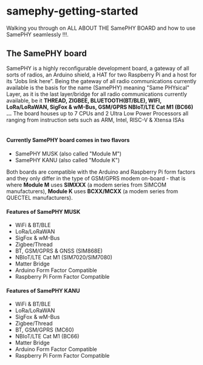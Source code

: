# samephy-getting-started
Walking you through on ALL ABOUT THE SamePHY BOARD and how to use SamePHY seamlessly !!!.
## The SamePHY board 
SamePHY is a highly reconfigurable development board, a gateway of all sorts of radios, an Arduino shield, a HAT for two Raspberry Pi and a host for its “Jobs link here”. Being the gateway of all radio communications currently available is the basis for the name (SamePHY) meaning "Same PHYsical" Layer, as it is the last layer/bridge for all radio communications currently available, be it **THREAD, ZIGBEE, BLUETOOTH(BT/BLE), WIFI, LoRa/LoRaWAN, SigFox & wM-Bus, GSM/GPRS NBIoT/LTE Cat M1 (BC66) ...** The board houses up to 7 CPUs and 2 Ultra Low Power Processors all ranging from instruction sets such as ARM, Intel, RISC-V & Xtensa ISAs<br>
<br>
#### Currently SamePHY board comes in two flavors 
- SamePHY MUSK (also called "Module M")
- SamePHY KANU (also called "Module K")

Both boards are compatible with the Arduino and Raspberry Pi form factors and they only differ in the type of GSM/GPRS modem on-board - that is where **Module M** uses **SIMXXX** (a modem series from SIMCOM manufacturers), **Module K** uses **BCXX/MCXX** (a modem series from QUECTEL manufacturers).

#### Features of SamePHY MUSK

- WiFi & BT/BLE
- LoRa/LoRaWAN
- SigFox & wM-Bus
- Zigbee/Thread
- BT, GSM/GPRS & GNSS (SIM868E)
- NBIoT/LTE Cat M1 (SIM7020/SIM7080)
- Matter Bridge
- Arduino Form Factor Compatible
- Raspberry Pi Form Factor Compatible

#### Features of SamePHY KANU 

- WiFi & BT/BLE
- LoRa/LoRaWAN
- SigFox & wM-Bus
- Zigbee/Thread
- BT, GSM/GPRS (MC60)
- NBIoT/LTE Cat M1 (BC66)
- Matter Bridge
- Arduino Form Factor Compatible
- Raspberry Pi Form Factor Compatible



